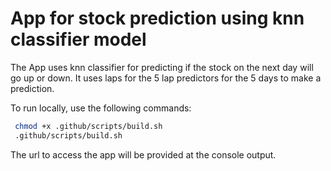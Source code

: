 # App for stock prediction using knn classifier model

The App uses knn classifier for predicting if the stock on the next day will go up or down. It uses laps for the 5 lap predictors for the 5 days to make a prediction.

To run locally, use the following commands:
```sh code
 chmod +x .github/scripts/build.sh
 .github/scripts/build.sh
```

The url to access the app will be provided at the console output.
